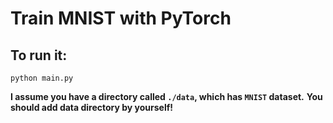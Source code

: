 # Train MNIST with PyTorch

## To run it:
`python main.py` <br>


**I assume you have a directory called `./data`, which has `MNIST` dataset.**
**You should add data directory by yourself!**




